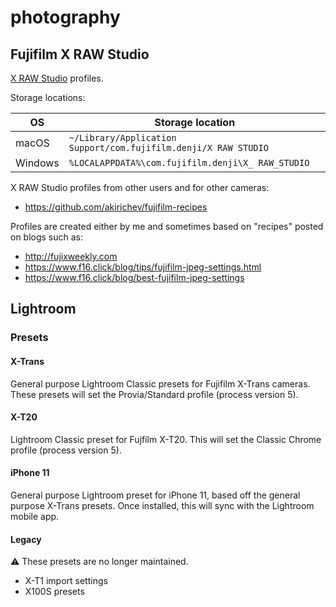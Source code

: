 # photography

## Fujifilm X RAW Studio

[X RAW Studio](https://fujifilm-x.com/sv-se/support/download/software/x-raw-studio/) profiles.

Storage locations:

| OS      | Storage location                                                |
| ------- | --------------------------------------------------------------- |
| macOS   | `~/Library/Application Support/com.fujifilm.denji/X RAW STUDIO` |
| Windows | `%LOCALAPPDATA%\com.fujifilm.denji\X_ RAW_STUDIO`               |

X RAW Studio profiles from other users and for other cameras:

- https://github.com/akirichev/fujifilm-recipes

Profiles are created either by me and sometimes based on "recipes" posted on blogs such as:

- http://fujixweekly.com
- https://www.f16.click/blog/tips/fujifilm-jpeg-settings.html
- https://www.f16.click/blog/best-fujifilm-jpeg-settings

## Lightroom

### Presets

#### X-Trans

General purpose Lightroom Classic presets for Fujifilm X-Trans cameras. These presets will set the Provia/Standard profile (process version 5).

#### X-T20

Lightroom Classic preset for Fujfilm X-T20. This will set the Classic Chrome profile (process version 5).

#### iPhone 11

General purpose Lightroom preset for iPhone 11, based off the general purpose X-Trans presets. Once installed, this will sync with the Lightroom mobile app.

#### Legacy

:warning: These presets are no longer maintained.

- X-T1 import settings
- X100S presets

